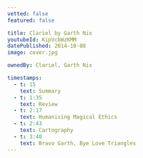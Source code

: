 ```yaml
---
vetted: false
featured: false

title: Clariel by Garth Nix
youtubeId: KipVcbWzKMM
datePublished: 2014-10-08
image: cover.jpg

ownedBy: Clariel, Garth Nix

timestamps:
  - t: 15
    text: Summary
  - t: 1:35
    text: Review
  - t: 2:17
    text: Humanising Magical Ethics
  - t: 2:43
    text: Cartography
  - t: 3:40
    text: Bravo Garth, Bye Love Triangles
---
```

